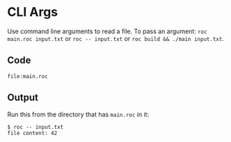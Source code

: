 # CLI Args

Use command line arguments to read a file.
To pass an argument: `roc main.roc input.txt` or `roc -- input.txt` or `roc build && ./main input.txt`.

## Code
```roc
file:main.roc
```

## Output

Run this from the directory that has `main.roc` in it:

```
$ roc -- input.txt
file content: 42
```

